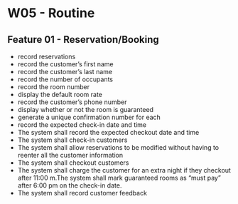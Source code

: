 
# W05 - Routine


## Feature 01 - Reservation/Booking
- record reservations
- record the customer’s first name
- record the customer’s last name
- record the number of occupants
- record the room number
- display the default room rate 
- record the customer’s phone number
- display whether or not the room is guaranteed 
- generate a unique confirmation number for each 
- record the expected check-in date and time
- The system shall record the expected checkout date and time
- The system shall check-in customers
- The system shall allow reservations to be modified without having to reenter all the customer information
- The system shall checkout customers
- The system shall charge the customer for an extra night if they checkout after 11:00 m.The system shall mark guaranteed rooms as “must pay” after 6:00 pm on the check-in date.
- The system shall record customer feedback

